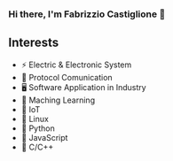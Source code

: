 ### Hi there, I'm Fabrizzio Castiglione 👋



## Interests
- ⚡️ Electric & Electronic System
- 🔌 Protocol Comunication
- 🖥️ Software Application in Industry
- 🤖 Maching Learning
- 🛜 IoT
- 🐧 Linux
- 🐍 Python
- 🍵 JavaScript
- 🐂 C/C++
